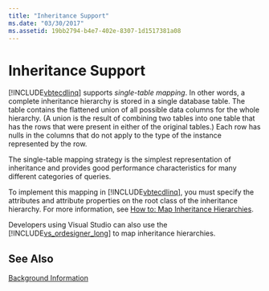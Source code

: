 ```yaml
---
title: "Inheritance Support"
ms.date: "03/30/2017"
ms.assetid: 19bb2794-b4e7-402e-8307-1d1517381a08
---
```

# Inheritance Support
[!INCLUDE[vbtecdlinq](../../../../../../includes/vbtecdlinq-md.md)] supports *single-table mapping*. In other words, a complete inheritance hierarchy is stored in a single database table. The table contains the flattened union of all possible data columns for the whole hierarchy. (A union is the result of combining two tables into one table that has the rows that were present in either of the original tables.) Each row has nulls in the columns that do not apply to the type of the instance represented by the row.  
  
 The single-table mapping strategy is the simplest representation of inheritance and provides good performance characteristics for many different categories of queries.  
  
 To implement this mapping in [!INCLUDE[vbtecdlinq](../../../../../../includes/vbtecdlinq-md.md)], you must specify the attributes and attribute properties on the root class of the inheritance hierarchy. For more information, see [How to: Map Inheritance Hierarchies](../../../../../../docs/framework/data/adonet/sql/linq/how-to-map-inheritance-hierarchies.md).  
  
 Developers using Visual Studio can also use the [!INCLUDE[vs_ordesigner_long](../../../../../../includes/vs-ordesigner-long-md.md)] to map inheritance hierarchies.  
  
## See Also  
 [Background Information](../../../../../../docs/framework/data/adonet/sql/linq/background-information.md)
